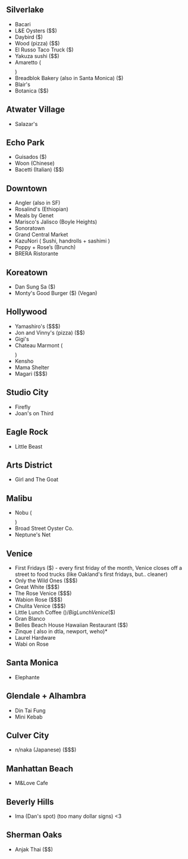 ## Silverlake
* Bacari
* L&E Oysters ($$)
* Daybird ($)
* Wood (pizza) ($$)
* El Russo Taco Truck ($)
* Yakuza sushi ($$)
* Amaretto ($$$$)
* Breadblok Bakery (also in Santa Monica) ($)
* Blair's
* Botanica ($$)

## Atwater Village
* Salazar's

## Echo Park
* Guisados ($)
* Woon (Chinese)
* Bacetti (Italian) ($$)

## Downtown
* Angler (also in SF)
* Rosalind's (Ethiopian)
* Meals by Genet
* Marisco's Jalisco (Boyle Heights)
* Sonoratown
* Grand Central Market
* KazuNori ( Sushi, handrolls + sashimi )
* Poppy + Rose’s (Brunch)
* BRERA Ristorante

## Koreatown
* Dan Sung Sa ($)
* Monty's Good Burger ($) (Vegan)

## Hollywood
* Yamashiro's ($$$)
* Jon and Vinny's (pizza) ($$)
* Gigi's
* Chateau Marmont ($$$$)
* Kensho
* Mama Shelter
* Magari ($$$)

## Studio City
* Firefly
* Joan's on Third

## Eagle Rock
* Little Beast 

## Arts District
* Girl and The Goat

## Malibu
* Nobu ($$$$)
* Broad Street Oyster Co.
* Neptune's Net

## Venice
* First Fridays ($) - every first friday of the month, Venice closes off a street to food trucks (like Oakland's first fridays, but.. cleaner)
* Only the Wild Ones ($$$)
* Great White ($$$)
* The Rose Venice ($$$)
* Wabion Rose ($$$) 
* Chulita Venice ($$$)
* Little Lunch Coffee ($) / Big Lunch Venice ($$)
* Gran Blanco
* Belles Beach House Hawaiian Restaurant ($$)
* Zinque ( also in dtla, newport, weho)*
* Laurel Hardware
* Wabi on Rose

## Santa Monica
* Elephante

## Glendale + Alhambra
* Din Tai Fung
* Mini Kebab

## Culver City
* n/naka (Japanese) ($$$)

## Manhattan Beach
* M&Love Cafe

## Beverly Hills
* Ima (Dan's spot) (too many dollar signs) <3 

## Sherman Oaks
* Anjak Thai ($$)

